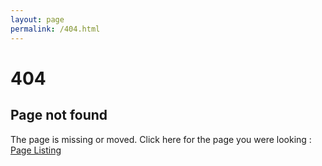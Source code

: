 ```yaml
---
layout: page
permalink: /404.html
---
```

<h1 class="post-title">404</h1>
<h2>Page not found </h2>
<p> The page is missing or moved. Click here for the page you were looking : <a href="/categories/">Page Listing</a> </p>
